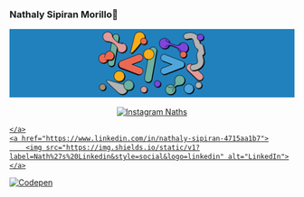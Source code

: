 ### Nathaly Sipiran Morillo👋

![](images/img16.png)

<p align="center">
    <a href="https://www.instagram.com/nathaly_sipiran_morillo">
        <img src="https://img.shields.io/static/v1?label=Nath%27s%20Instagram&style=social&logo=instagram" alt="Instagram Naths">
        
    </a>
    <a href="https://www.linkedin.com/in/nathaly-sipiran-4715aa1b7">
        <img src="https://img.shields.io/static/v1?label=Nath%27s%20Linkedin&style=social&logo=linkedin" alt="LinkedIn">
    </a>
   <a href="https://codepen.io/nsipiran">
        <img src="https://img.shields.io/static/v1?label=Nath%27s%20Codepen&style=social&logo=codepen" alt="Codepen">
    </a>
  
</p>
